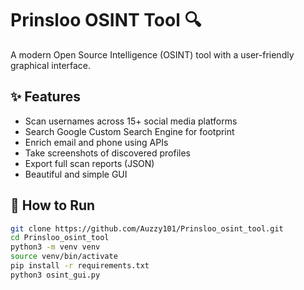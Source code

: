 # Prinsloo OSINT Tool 🔍

A modern Open Source Intelligence (OSINT) tool with a user-friendly graphical interface.

## ✨ Features
- Scan usernames across 15+ social media platforms
- Search Google Custom Search Engine for footprint
- Enrich email and phone using APIs
- Take screenshots of discovered profiles
- Export full scan reports (JSON)
- Beautiful and simple GUI

## 🚀 How to Run

```bash
git clone https://github.com/Auzzy101/Prinsloo_osint_tool.git
cd Prinsloo_osint_tool
python3 -m venv venv
source venv/bin/activate
pip install -r requirements.txt
python3 osint_gui.py

